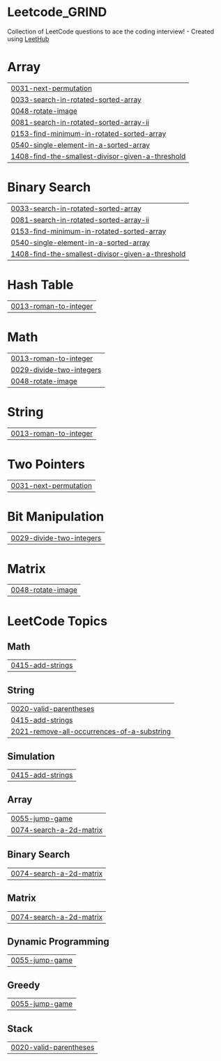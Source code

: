 # Leetcode_GRIND
Collection of LeetCode questions to ace the coding interview! - Created using [LeetHub](https://github.com/QasimWani/LeetHub)


# Array
|  |
| ------- |
| [0031-next-permutation](https://github.com/Dhruv-krishn-a/Leetcode_GRIND/tree/master/0031-next-permutation) |
| [0033-search-in-rotated-sorted-array](https://github.com/Dhruv-krishn-a/Leetcode_GRIND/tree/master/0033-search-in-rotated-sorted-array) |
| [0048-rotate-image](https://github.com/Dhruv-krishn-a/Leetcode_GRIND/tree/master/0048-rotate-image) |
| [0081-search-in-rotated-sorted-array-ii](https://github.com/Dhruv-krishn-a/Leetcode_GRIND/tree/master/0081-search-in-rotated-sorted-array-ii) |
| [0153-find-minimum-in-rotated-sorted-array](https://github.com/Dhruv-krishn-a/Leetcode_GRIND/tree/master/0153-find-minimum-in-rotated-sorted-array) |
| [0540-single-element-in-a-sorted-array](https://github.com/Dhruv-krishn-a/Leetcode_GRIND/tree/master/0540-single-element-in-a-sorted-array) |
| [1408-find-the-smallest-divisor-given-a-threshold](https://github.com/Dhruv-krishn-a/Leetcode_GRIND/tree/master/1408-find-the-smallest-divisor-given-a-threshold) |
# Binary Search
|  |
| ------- |
| [0033-search-in-rotated-sorted-array](https://github.com/Dhruv-krishn-a/Leetcode_GRIND/tree/master/0033-search-in-rotated-sorted-array) |
| [0081-search-in-rotated-sorted-array-ii](https://github.com/Dhruv-krishn-a/Leetcode_GRIND/tree/master/0081-search-in-rotated-sorted-array-ii) |
| [0153-find-minimum-in-rotated-sorted-array](https://github.com/Dhruv-krishn-a/Leetcode_GRIND/tree/master/0153-find-minimum-in-rotated-sorted-array) |
| [0540-single-element-in-a-sorted-array](https://github.com/Dhruv-krishn-a/Leetcode_GRIND/tree/master/0540-single-element-in-a-sorted-array) |
| [1408-find-the-smallest-divisor-given-a-threshold](https://github.com/Dhruv-krishn-a/Leetcode_GRIND/tree/master/1408-find-the-smallest-divisor-given-a-threshold) |
# Hash Table
|  |
| ------- |
| [0013-roman-to-integer](https://github.com/Dhruv-krishn-a/Leetcode_GRIND/tree/master/0013-roman-to-integer) |
# Math
|  |
| ------- |
| [0013-roman-to-integer](https://github.com/Dhruv-krishn-a/Leetcode_GRIND/tree/master/0013-roman-to-integer) |
| [0029-divide-two-integers](https://github.com/Dhruv-krishn-a/Leetcode_GRIND/tree/master/0029-divide-two-integers) |
| [0048-rotate-image](https://github.com/Dhruv-krishn-a/Leetcode_GRIND/tree/master/0048-rotate-image) |
# String
|  |
| ------- |
| [0013-roman-to-integer](https://github.com/Dhruv-krishn-a/Leetcode_GRIND/tree/master/0013-roman-to-integer) |
# Two Pointers
|  |
| ------- |
| [0031-next-permutation](https://github.com/Dhruv-krishn-a/Leetcode_GRIND/tree/master/0031-next-permutation) |
# Bit Manipulation
|  |
| ------- |
| [0029-divide-two-integers](https://github.com/Dhruv-krishn-a/Leetcode_GRIND/tree/master/0029-divide-two-integers) |
# Matrix
|  |
| ------- |
| [0048-rotate-image](https://github.com/Dhruv-krishn-a/Leetcode_GRIND/tree/master/0048-rotate-image) |
<!---LeetCode Topics Start-->
# LeetCode Topics
## Math
|  |
| ------- |
| [0415-add-strings](https://github.com/Dhruv-krishn-a/Leetcode_GRIND/tree/master/0415-add-strings) |
## String
|  |
| ------- |
| [0020-valid-parentheses](https://github.com/Dhruv-krishn-a/Leetcode_GRIND/tree/master/0020-valid-parentheses) |
| [0415-add-strings](https://github.com/Dhruv-krishn-a/Leetcode_GRIND/tree/master/0415-add-strings) |
| [2021-remove-all-occurrences-of-a-substring](https://github.com/Dhruv-krishn-a/Leetcode_GRIND/tree/master/2021-remove-all-occurrences-of-a-substring) |
## Simulation
|  |
| ------- |
| [0415-add-strings](https://github.com/Dhruv-krishn-a/Leetcode_GRIND/tree/master/0415-add-strings) |
## Array
|  |
| ------- |
| [0055-jump-game](https://github.com/Dhruv-krishn-a/Leetcode_GRIND/tree/master/0055-jump-game) |
| [0074-search-a-2d-matrix](https://github.com/Dhruv-krishn-a/Leetcode_GRIND/tree/master/0074-search-a-2d-matrix) |
## Binary Search
|  |
| ------- |
| [0074-search-a-2d-matrix](https://github.com/Dhruv-krishn-a/Leetcode_GRIND/tree/master/0074-search-a-2d-matrix) |
## Matrix
|  |
| ------- |
| [0074-search-a-2d-matrix](https://github.com/Dhruv-krishn-a/Leetcode_GRIND/tree/master/0074-search-a-2d-matrix) |
## Dynamic Programming
|  |
| ------- |
| [0055-jump-game](https://github.com/Dhruv-krishn-a/Leetcode_GRIND/tree/master/0055-jump-game) |
## Greedy
|  |
| ------- |
| [0055-jump-game](https://github.com/Dhruv-krishn-a/Leetcode_GRIND/tree/master/0055-jump-game) |
## Stack
|  |
| ------- |
| [0020-valid-parentheses](https://github.com/Dhruv-krishn-a/Leetcode_GRIND/tree/master/0020-valid-parentheses) |
<!---LeetCode Topics End-->